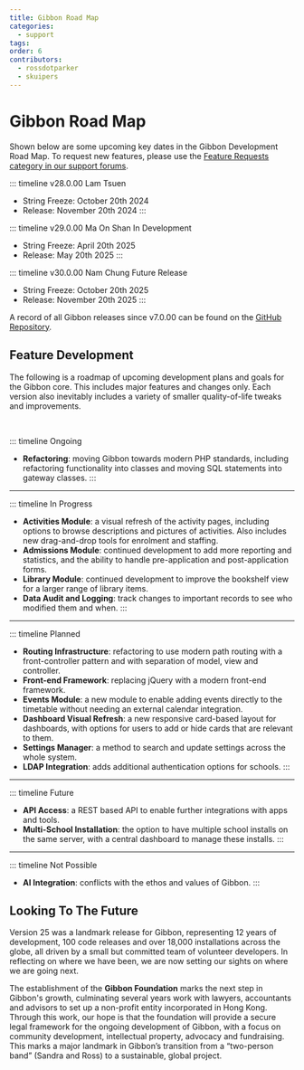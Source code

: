 ```yaml
---
title: Gibbon Road Map
categories:
  - support
tags: 
order: 6
contributors:
  - rossdotparker
  - skuipers
---
```

# Gibbon Road Map

Shown below are some upcoming key dates in the Gibbon Development Road Map. To request new features, please use the [Feature Requests category in our support forums](https://ask.gibbonedu.org/c/feature-requests/12).


::: timeline v28.0.00 <Badge type="info">Lam Tsuen</badge> <Badge type="tip" text="Current Release" />
- String Freeze: October 20th 2024
- Release: November 20th 2024
:::

::: timeline  v29.0.00 <Badge type="info">Ma On Shan</badge> <Badge type="warning">In Development</badge>
- String Freeze: April 20th 2025
- Release: May 20th 2025
:::

::: timeline  v30.0.00 <Badge type="info">Nam Chung</badge> <Badge type="warning">Future Release</badge>
- String Freeze: October 20th 2025
- Release: November 20th 2025
:::


A record of all Gibbon releases since v7.0.00 can be found on the [GitHub Repository](https://github.com/GibbonEdu/core/releases).

## Feature Development

The following is a roadmap of upcoming development plans and goals for the Gibbon core. This includes major features and changes only. Each version also inevitably includes a variety of smaller quality-of-life tweaks and improvements.

<br>

::: timeline Ongoing
- **Refactoring**: moving Gibbon towards modern PHP standards, including refactoring functionality into classes and moving SQL statements into gateway classes.
:::

<hr class="timeline-indicator timeline-progress">

::: timeline In Progress
- **Activities Module**: a visual refresh of the activity pages, including options to browse descriptions and pictures of activities. Also includes new drag-and-drop tools for enrolment and staffing.
- **Admissions Module**: continued development to add more reporting and statistics, and the ability to handle pre-application and post-application forms.
- **Library Module**: continued development to improve the bookshelf view for a larger range of library items.
- **Data Audit and Logging**: track changes to important records to see who modified them and when.
:::

<hr class="timeline-indicator timeline-planned">

::: timeline  Planned
- **Routing Infrastructure**: refactoring to use modern path routing with a front-controller pattern and with separation of model, view and controller.
- **Front-end Framework**: replacing jQuery with a modern front-end framework.
- **Events Module**: a new module to enable adding events directly to the timetable without needing an external calendar integration.
- **Dashboard Visual Refresh**: a new responsive card-based layout for dashboards, with options for users to add or hide cards that are relevant to them.
- **Settings Manager**: a method to search and update settings across the whole system.
- **LDAP Integration**: adds additional authentication options for schools.
:::

<hr class="timeline-indicator timeline-consideration">

::: timeline Future
- **API Access**: a REST based API to enable further integrations with apps and tools.
- **Multi-School Installation**: the option to have multiple school installs on the same server, with a central dashboard to manage these installs.
:::

<hr class="timeline-indicator timeline-not-possible">

::: timeline Not Possible
- **AI Integration**: conflicts with the ethos and values of Gibbon.
:::


## Looking To The Future

Version 25 was a landmark release for Gibbon, representing 12 years of development, 100 code releases and over 18,000 installations across the globe, all driven by a small but committed team of volunteer developers. In reflecting on where we have been, we are now setting our sights on where we are going next.

The establishment of the **Gibbon Foundation** marks the next step in Gibbon's growth, culminating several years work with lawyers, accountants and advisors to set up a non-profit entity incorporated in Hong Kong. Through this work, our hope is that the foundation will provide a secure legal framework for the ongoing development of Gibbon, with a focus on community development, intellectual property, advocacy and fundraising. This marks a major landmark in Gibbon’s transition from a “two-person band” (Sandra and Ross) to a sustainable, global project.

